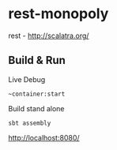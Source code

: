 # rest-monopoly #

rest - http://scalatra.org/

## Build & Run ##

Live Debug

    ~container:start

Build stand alone

    sbt assembly



[http://localhost:8080/](http://localhost:8080/)
